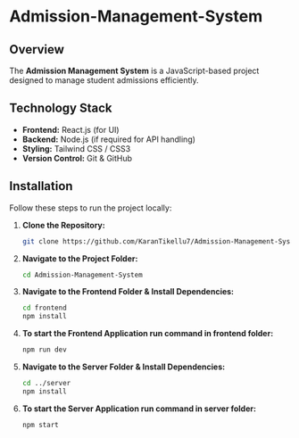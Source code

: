 # Admission-Management-System

## Overview

The **Admission Management System** is a JavaScript-based project designed to manage student admissions efficiently. 

## Technology Stack

- **Frontend:** React.js (for UI)
- **Backend:** Node.js (if required for API handling)
- **Styling:** Tailwind CSS / CSS3
- **Version Control:** Git & GitHub

## Installation

Follow these steps to run the project locally:

1. **Clone the Repository:**
   ```sh
   git clone https://github.com/KaranTikellu7/Admission-Management-System.git
   ```
2. **Navigate to the Project Folder:**
   ```sh
   cd Admission-Management-System
   ```
3. **Navigate to the Frontend Folder & Install Dependencies:**
   ```sh
   cd frontend
   npm install
   ```
4. **To start the Frontend Application run command in frontend folder:**
   ```sh
   npm run dev
   ```
5. **Navigate to the Server Folder & Install Dependencies:**
   ```sh
   cd ../server
   npm install
   ```
6. **To start the Server Application run command in server folder:**
   ```sh
   npm start
   ```
